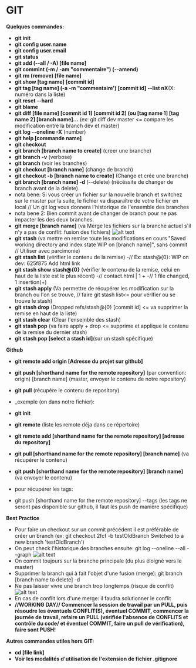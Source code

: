 # GIT
**Quelques commandes:**

- **git init**
- **git config user.name**
- **git config user.email**
- **git status**
- **git add (--all / -A) [file name]**
- **git commint (-m / -am "commentaire") (--amend)**
- **git rm (remove) [file name]**
- **git show [tag name] [commit id]**
- **git tag [tag name] (-a -m "commentaire') [commit id] --list nX**(X: numéro dans la liste)
- **git reset --hard**
- **git blame**
- **git diff [file name] [commit id 1] [commit id 2] (ou [tag name 1] [tag name 2] [branch name]...** (ex: git diff dev master <= compare les modification entre la branch dev et master)
- **git log --oneline -X** (number)
- **git help [commande name]**
- **git checkout**
- **git branch [branch name to create]** (creer une branche)
- **git branch -v** (verbose)
- **git branch** (voir les branches)
- **git checkout [branch name]** (change de branch)
- **git checkout -b [branch name to create]** (Change et crée une branche)
- **git branch [branch name] -d** (--delete) (nécéssite de changer de branch avant de la delete)
- nota bene: Si vous créer un fichier sur la nouvelle branch et switchez sur le master par la suite, le fichier va disparaître de votre fichier en local
// Un git log vous donnera l'historique de l'ensemble des branches
- nota bene 2: Bien commit avant de changer de branch pour ne pas impacter les des deux branches.
- **git merge [branch name]** (va Merge les fichiers sur la branche actuel s'il n'y a pas de conflit: fusion des fichiers)
![alt text](https://i.ibb.co/LnQ9RVD/Capture2.png)
- **git stash** (va mettre en remise toute les modifications en cours "Saved working directory and index state WIP on [branch name]", sans commit // Utiliser avec parcimonie)
- **git stash list** (vérifier le contenu de la remise)
-// Ex: stash@{0}: WIP on dev: 625f875 Add html link
- **git stash show stash@{0}** (vérifier le contenu de la remise, celui en haut de la liste est le plus récent)
-// contact.html | 1 +
-// 1 file changed, 1 insertion(+)
- **git stash apply** (Va permettre de récupérer les modification sur la branch ou l'on se trouve, // faire git stash list<= pour vérifier ou se trouve le stash)
- **git stash drop** (Dropped refs/stash@{0} [commit id] <= va supprimer la remise en haut de la liste)
- **git stash clear** (Clear l'ensemble des stash)
- **git stash pop** (va faire apply + drop <= supprime et applique le contenu de la remise du dernier stash)
- **git stash pop [select a stash id]**(sur un stash spécifique)

**Github**

- **git remote add origin [Adresse du projet sur github]**
- **git push [shorthand name for the remote repository]** (par convention: origin) [branch name] (master,  envoyer le contenu de notre repository)
- **git pull** (récupère le contenu de repository)
- _exemple (on dans notre fichier):
- **git init**
- **git remote** (liste les remote déja dans ce répertoire)
- **git remote add [shorthand name for the remote repository] [adresse du repository]**
- **git pull [shorthand name for the remote repository] [branch name]** (va récupérer le contenu)
- **git push [shorthand name for the remote repository] [branch name]** (va envoyer le contenu)

- pour récupérer les tags:
- git push [shorthand name for the remote repository] --tags (les tags ne seront pas disponible sur github, il faut les push de manière spécifique)

**Best Practice**

- Pour faire un checkout sur un commit précédent il est préférable de créer un branch (ex: git checkout 2fcf -b testOldBranch
Switched to a new branch 'testOldBranch')
- On peut check l'historique des branches ensuite: git log --oneline --all --graph
![alt text](https://i.ibb.co/2k76DWs/Capture.png)
- On commit toujours sur la branche principale (du plus éloigné vers le master)
- Supprimer la branch qui à fait l'objet d'une fusion (merge): git branch [branch name to delete] -d
- Ne pas laisser vivre une branch trop longtemps (risque de conflit)
![alt text](https://i.ibb.co/tpnqH2c/Capture3.png)
- En cas de conflit lors d'une merge: il faudra solutionner le conflit
- **//WORKING DAY// Commencer la session de travail par un PULL, puis résoudre les éventuels CONFLIT(S), éventuel COMMIT, commencer la journée de travail, refaire un PULL (vérifiée l'absence de CONFLITS et contrôle du code/ et éventuel COMMIT, faire un pull de vérification), faire sont PUSH!**

**Autres commandes utiles hors GIT:**

- **cd [file link]**
- **Voir les modalités d'utilisation de l'extension de fichier .gitignore**
